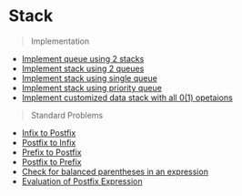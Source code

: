 # Stack
> Implementation
* [Implement queue using 2 stacks](https://www.geeksforgeeks.org/queue-using-stacks/)
* [Implement stack using 2 queues](https://www.geeksforgeeks.org/implement-stack-using-queue/)
* [Implement stack using single queue](https://www.geeksforgeeks.org/implement-a-stack-using-single-queue/)
* [Implement stack using priority queue](https://www.geeksforgeeks.org/implement-stack-using-priority-queue-or-heap/)
* [Implement customized data stack with all 0(1) opetaions](https://www.geeksforgeeks.org/create-customized-data-structure-evaluates-functions-o1/)

> Standard Problems
* [Infix to Postfix](https://www.geeksforgeeks.org/stack-set-2-infix-to-postfix/)
* [Postfix to Infix](https://www.geeksforgeeks.org/postfix-to-infix/)
* [Prefix to Postfix](https://www.geeksforgeeks.org/prefix-postfix-conversion/)
* [Postfix to Prefix](https://www.geeksforgeeks.org/postfix-prefix-conversion/)
* [Check for balanced parentheses in an expression](https://www.geeksforgeeks.org/check-for-balanced-parentheses-in-an-expression/)
* [Evaluation of Postfix Expression](https://www.geeksforgeeks.org/stack-set-4-evaluation-postfix-expression/)

